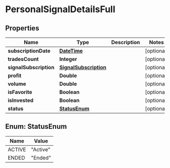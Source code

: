 
# PersonalSignalDetailsFull

## Properties
Name | Type | Description | Notes
------------ | ------------- | ------------- | -------------
**subscriptionDate** | [**DateTime**](DateTime.md) |  |  [optional]
**tradesCount** | **Integer** |  |  [optional]
**signalSubscription** | [**SignalSubscription**](SignalSubscription.md) |  |  [optional]
**profit** | **Double** |  |  [optional]
**volume** | **Double** |  |  [optional]
**isFavorite** | **Boolean** |  |  [optional]
**isInvested** | **Boolean** |  |  [optional]
**status** | [**StatusEnum**](#StatusEnum) |  |  [optional]


<a name="StatusEnum"></a>
## Enum: StatusEnum
Name | Value
---- | -----
ACTIVE | &quot;Active&quot;
ENDED | &quot;Ended&quot;



